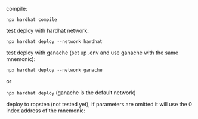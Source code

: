 compile:

`npx hardhat compile`

test deploy with hardhat network:

`npx hardhat deploy --network hardhat`

test deploy with ganache (set up .env and use ganache with the same mnemonic):

`npx hardhat deploy --network ganache`

or

`npx hardhat deploy` (ganache is the default network)


deploy to ropsten (not tested yet), if parameters are omitted it will use the 0 index address of the mnemonic:
